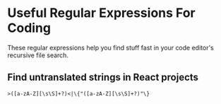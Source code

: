 # Useful Regular Expressions For Coding

These regular expressions help you find stuff fast in your code editor's recursive file search.

## Find untranslated strings in React projects

```
>([a-zA-Z][\s\S]+?)<|\{"([a-zA-Z][\s\S]+?)"\}
```
